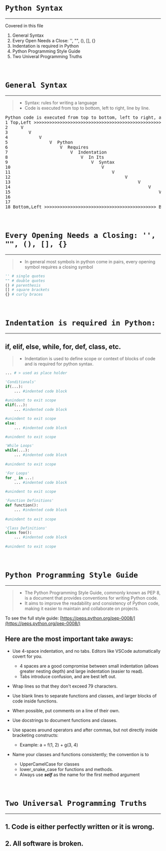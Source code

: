 # `Python Syntax`
___
Covered in this file
1. General Syntax 
2. Every Open Needs a Close: '', "", (), [], {}
3. Indentation is required in Python
4. Python Programming Style Guide
5. Two Univeral Programming Truths

<br>

# `General Syntax`
___

> * Syntax: rules for writing a language
> * Code is executed from top to bottom, left to right, line by line.
<pre>
Python code is executed from top to bottom, left to right, and line by line.   
1 Top,Left >>>>>>>>>>>>>>>>>>>>>>>>>>>>>>>>>>>>>>>>>>>>>>>>> Top,Right>  
2     V  
3        V  
4            V  
5                V  Python  
6                    V  Requires  
7                        V  Indentation  
8                            V  In Its  
9                                V  Syntax  
10                                   V   
11                                       V  
12                                            V  
13                                                 V  
14                                                     V  
15                                                         V  
16                                                             V  
17                                                                 V  
18 Bottom,Left >>>>>>>>>>>>>>>>>>>>>>>>>>>>>>>>>>>>>>>>>>> Bottom,Right> 
</pre> 
<br>

# `Every Opening Needs a Closing: '', "", (), [], {}`
___
> * In general most symbols in python come in pairs, every opening symbol requires a closing symbol


```python
'' # single quotes
"" # double quotes
() # parenthesis
[] # square brackets
{} # curly braces
```
<br>

# `Indentation is required in Python:`
___ 
## if, elif, else, while, for, def, class, etc.
> * Indentation is used to define scope or context of blocks of code and is required for python syntax.


```python
... # > used as place holder
```


```python
'Conditionals'
if(...):
    ... #indented code block
    
#unindent to exit scope
elif(...):
    ... #indented code block

#unindent to exit scope
else:
    ... #indented code block

#unindent to exit scope
```


```python
'While Loops'
while(...):
    ... #indented code block
    
#unindent to exit scope
```


```python
'For Loops'
for _ in ...:
    ... #indented code block
    
#unindent to exit scope

```


```python
'Function Definitions'
def function():
    ... #indented code block
    
#unindent to exit scope
```


```python
'Class Definitions'
class foo():
    ... #indented code block
    
#unindent to exit scope
```
<br>

# `Python Programming Style Guide`
___

> * The Python Programming Style Guide, commonly known as PEP 8, is a document that provides conventions for writing Python code. 
> * It aims to improve the readability and consistency of Python code, making it easier to maintain and collaborate on projects. 

To see the full style guide: [https://peps.python.org/pep-0008/](https://peps.python.org/pep-0008/)

## Here are the most important take aways:
* Use 4-space indentation, and no tabs. Editors like VSCode automatically covert for you.  
    * 4 spaces are a good compromise between small indentation (allows greater nesting depth) and large indentation (easier to read). 
    * Tabs introduce confusion, and are best left out.  

* Wrap lines so that they don't exceed 79 characters.  

* Use blank lines to separate functions and classes, and larger blocks of code inside functions.  

* When possible, put comments on a line of their own.  

* Use docstrings to document functions and classes.  

* Use spaces around operators and after commas, but not directly inside bracketing constructs:  
    * Example: a = f(1, 2) + g(3, 4)
    
* Name your classes and functions consistently; the convention is to
    * UpperCamelCase for classes
    * lower_snake_case for functions and methods.
    * Always use ***self*** as the name for the first method argument

<br>

# `Two Universal Programming Truths`
___
## 1. Code is either perfectly written or it is wrong.
## 2. All software is broken.
